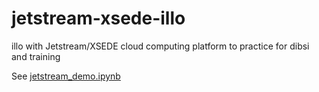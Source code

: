 # jetstream-xsede-illo
illo with Jetstream/XSEDE cloud computing platform to practice for dibsi and training

See [jetstream_demo.ipynb](https://github.com/ljcohen/jetstream-xsede-illo/blob/master/jetstream_demo.ipynb)
